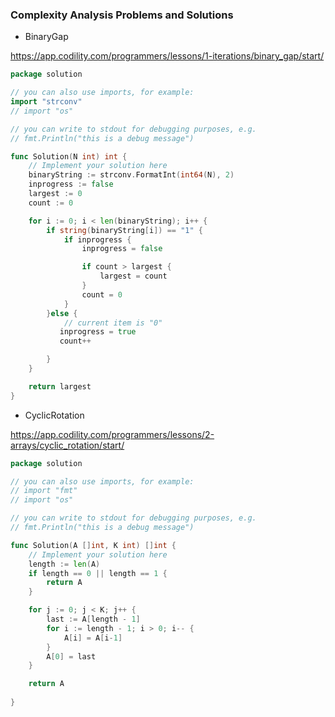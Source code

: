 ### Complexity Analysis Problems and Solutions

- BinaryGap

https://app.codility.com/programmers/lessons/1-iterations/binary_gap/start/

```go
package solution

// you can also use imports, for example:
import "strconv"
// import "os"

// you can write to stdout for debugging purposes, e.g.
// fmt.Println("this is a debug message")

func Solution(N int) int {
    // Implement your solution here
    binaryString := strconv.FormatInt(int64(N), 2)
    inprogress := false
    largest := 0
    count := 0

    for i := 0; i < len(binaryString); i++ {
        if string(binaryString[i]) == "1" {
            if inprogress {
                inprogress = false

                if count > largest {
                    largest = count
                }
                count = 0
            }
        }else {
            // current item is "0"
           inprogress = true
           count++

        }
    }

    return largest
}

```

- CyclicRotation

https://app.codility.com/programmers/lessons/2-arrays/cyclic_rotation/start/

```go
package solution

// you can also use imports, for example:
// import "fmt"
// import "os"

// you can write to stdout for debugging purposes, e.g.
// fmt.Println("this is a debug message")

func Solution(A []int, K int) []int {
    // Implement your solution here
    length := len(A)
    if length == 0 || length == 1 {
        return A
    }

    for j := 0; j < K; j++ {
        last := A[length - 1]
        for i := length - 1; i > 0; i-- {
            A[i] = A[i-1]
        }
        A[0] = last
    }

    return A
    
}
```

